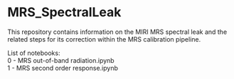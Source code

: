 # MRS_SpectralLeak
This repository contains information on the MIRI MRS spectral leak and the related steps for its correction within the MRS calibration pipeline.  

List of notebooks:  
0 - MRS out-of-band radiation.ipynb  
1 - MRS second order response.ipynb
